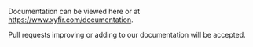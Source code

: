 Documentation can be viewed here or at https://www.xyfir.com/documentation.

Pull requests improving or adding to our documentation will be accepted.
